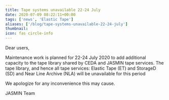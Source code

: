 ```yaml
---
title: Tape systems unavailable 22-24 July
date: 2020-07-09 08:22:11+00:00
tags: ['news', 'Elastic Tape']
aliases: ['/blog/tape-systems-unavailable-22-24-july']
thumbnail: 
icon: fas circle-info
---
```


Dear users,


Maintenance work is planned for 22-24 July 2020 to add additional capacity to the tape library shared by CEDA and JASMIN tape services. The tape library, and hence all tape services: Elastic Tape (ET) and StorageD (SD) and Near Line Archive (NLA) will be unavailable for this period


We apologize for any inconvenience this may cause.


JASMIN Team


